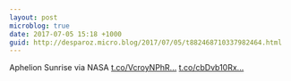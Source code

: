 ```yaml
---
layout: post
microblog: true
date: 2017-07-05 15:18 +1000
guid: http://desparoz.micro.blog/2017/07/05/t882468710337982464.html
---
```

Aphelion Sunrise via NASA [t.co/VcroyNPhR...](https://t.co/VcroyNPhRr) [t.co/cbDvb10Rx...](https://t.co/cbDvb10Rxh)
